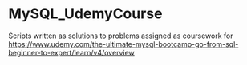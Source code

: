 # MySQL_UdemyCourse
Scripts written as solutions to problems assigned as coursework for https://www.udemy.com/the-ultimate-mysql-bootcamp-go-from-sql-beginner-to-expert/learn/v4/overview
